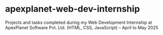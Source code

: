 # apexplanet-web-dev-internship
Projects and tasks completed during my Web Development Internship at ApexPlanet Software Pvt. Ltd. (HTML, CSS, JavaScript) – April to May 2025
